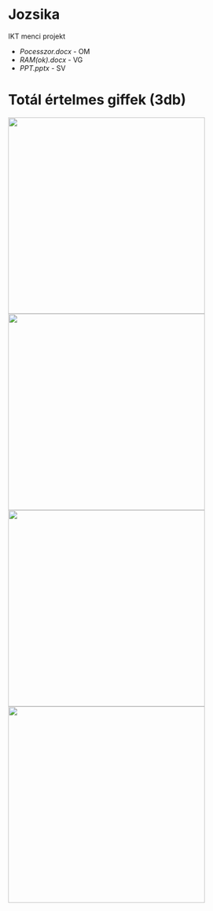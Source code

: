 # Jozsika
IKT menci projekt

 - *Pocesszor.docx* - OM
 - *RAM(ok).docx* - VG
-  *PPT.pptx* - SV
<h1>Totál értelmes giffek (3db)</h1>
<img src="https://media.tenor.com/TSTS5XbFItcAAAAC/real-madrid-real-madrid-4-0-barca.gif" width="400" height="400" />
<img src="https://media.tenor.com/OuQJFJ7WqDgAAAAM/high-spongebob.gif" width="400" height="400" />
<img src="https://media.tenor.com/bwQD_Iem0IIAAAAd/smoke-tom-and-jerry.gif" width="400" height="400" />
<img src="https://learn.g2.com/hs-fs/hubfs/plan%20gif%20marketing%20strategy.gif?width=500&name=plan%20gif%20marketing%20strategy.gif" width="400" height="400" />
